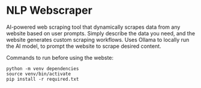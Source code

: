 # NLP Webscraper 
AI-powered web scraping tool that dynamically scrapes data from any website based on user prompts. Simply describe the data you need, and the website generates custom scraping workflows. Uses Ollama to locally run the AI model, to prompt the website to scrape desired content. 

Commands to run before using the webste:

```
python -m venv dependencies
source venv/bin/activate
pip install -r required.txt
```

